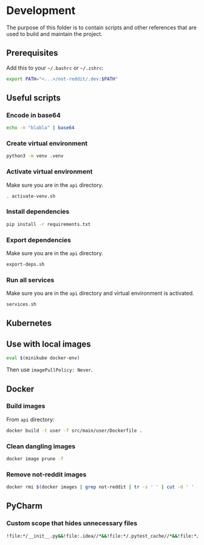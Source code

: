 # Development

The purpose of this folder is to contain scripts and other references that are used to build and
maintain the project.

## Prerequisites

Add this to your `~/.bashrc` or `~/.zshrc`:

```bash
export PATH="<...>/not-reddit/.dev:$PATH"
```

## Useful scripts

### Encode in base64

```bash
echo -n "blabla" | base64
```

### Create virtual environment

```bash
python3 -m venv .venv
```

### Activate virtual environment

Make sure you are in the `api` directory.

```bash
. activate-venv.sh
```

### Install dependencies

```bash
pip install -r requirements.txt
```

### Export dependencies

Make sure you are in the `api` directory.

```bash
export-deps.sh
```

### Run all services

Make sure you are in the `api` directory and virtual environment is activated.

```bash
services.sh
```

## Kubernetes

## Use with local images

```bash
eval $(minikube docker-env)
```

Then use `imagePullPolicy: Never`.

## Docker

### Build images

From `api` directory:

```bash
docker build -t user -f src/main/user/Dockerfile .
```

### Clean dangling images

```bash
docker image prune -f
```

### Remove not-reddit images

```bash
docker rmi $(docker images | grep not-reddit | tr -s ' ' | cut -d ' ' -f 3)
```

## PyCharm

### Custom scope that hides unnecessary files

```bash
!file:*/__init__.py&&!file:.idea//*&&!file:*/.pytest_cache//*&&!file:*/.coverage&&!file:*/htmlcov//&&!file:*/.venv//
```
